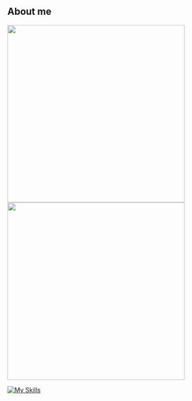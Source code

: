 ## About me

<tr><td><img src="https://github-profile-summary-cards.vercel.app/api/cards/profile-details?username=LCMs-YoRHa" width="400" /></td></tr>
<tr><td><img src="https://github-readme-stats.vercel.app/api?username=LCMs-YoRHa&include_all_commits=true&hide_border=true" width="400"></td></tr>

 [![My Skills](https://skillicons.dev/icons?i=python,java,php,html,js,c,css,spring,idea,androidstudio,matlab,cloudflare,netlify,github,twitter,azure,linux,docker,kubernetes,bash,git,githubactions,md,mysql,redis,windows,vscode,ubuntu,obsidian,kali)](https://skillicons.dev)
